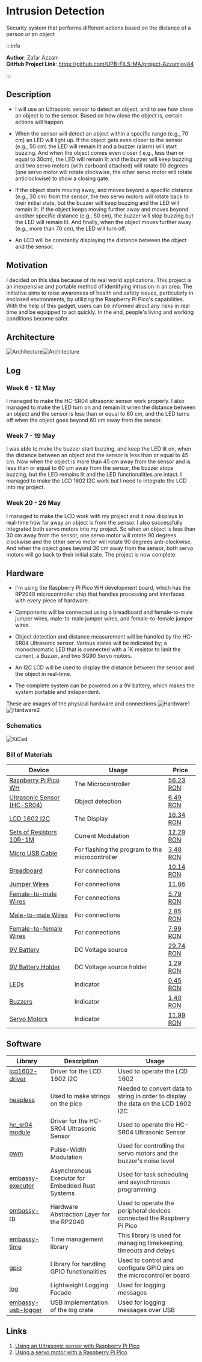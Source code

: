 # Intrusion Detection

Security system that performs different actions based on the distance of a person or an object

:::info

**Author**: Zafar Azzam \
**GitHub Project Link**: https://github.com/UPB-FILS-MA/project-Azzamjoy44

:::

## Description

  - I will use an Ultrasonic sensor to detect an object, and to see how close an object is to the sensor. Based on how close the object is, certain actions will happen.

  - When the sensor will detect an object within a specific range (e.g., 70 cm) an LED will light up. If the object gets even closer to the sensor (e.g., 50 cm) the LED will remain lit and a buzzer (alarm) will start buzzing. And when the object comes even closer ( e.g., less than or equal to 30cm), the LED will remain lit and the buzzer will keep buzzing and two servo motors (with carboard attached) will rotate 90 degrees (one servo motor will rotate clockwise, the other servo motor will rotate anticlockwise) to show a closing gate.

  - If the object starts moving away, and moves beyond a specific distance (e.g., 30 cm) from the sensor, the two servo motors will rotate back to their initial state, but the buzzer will keep buzzing and the LED will remain lit. If the object keeps moving further away and moves beyond another specific distance (e.g., 50 cm), the buzzer will stop buzzing but the LED will remain lit. And finally, when the object moves further away (e.g., more than 70 cm), the LED will turn off.

  - An LCD will be constantly displaying the distance between the object and the sensor.

## Motivation

I decided on this idea because of its real world applications. This project is an inexpensive and portable method of identifying intrusion in an area. The initiative aims to raise awareness of health and safety issues, particularly in enclosed environments, by utilizing the Raspberry Pi Pico's capabilities. With the help of this gadget, users can be informed about any risks in real time and be equipped to act quickly. In the end, people's living and working conditions become safer.

## Architecture 

![Architecture](project_architecture_light_mode.svg#gh-light-mode-only)![Architecture](project_architecture_dark_mode.svg#gh-dark-mode-only)

## Log

<!-- write every week your progress here -->

### Week 6 - 12 May
I managed to make the HC-SR04 ultrasonic sensor work properly. I also managed to make the LED turn on and remain lit when the distance between an object and the sensor is less than or equal to 60 cm, and the LED turns off when the object goes beyond 60 cm away from the sensor.

### Week 7 - 19 May
I was able to make the buzzer start buzzing, and keep the LED lit on, when the distance between an object and the sensor is less than or equal to 45 cm. Now when the object is more than 45 cm away from the sensor and is less than or equal to 60 cm away from the sensor, the buzzer stops buzzing, but the LED remains lit and the LED functionalities are intact. I managed to make the LCD 1602 I2C work but I need to integrate the LCD into my project.

### Week 20 - 26 May
I managed to make the LCD work with my project and it now displays in real-time how far away an object is from the sensor. I also successfully integrated both servo motors into my project. So when an object is less than 30 cm away from the sensor, one servo motor will rotate 90 degrees clockwise and the other servo motor will rotate 90 degrees anti-clockwise. And when the object goes beyond 30 cm away from the sensor, both servo motors will go back to their initial state. The project is now complete. 

## Hardware

  - I'm using the Raspberry Pi Pico WH development board, which has the RP2040 microcontroller chip that handles processing and interfaces with every piece of hardware.

  - Components will be connected using a breadboard and female-to-male jumper wires, male-to-male jumper wires, and female-to-female jumper wires.

  - Object detection and distance measurement will be handled by the HC-SR04 Ultrasonic sensor. Various states will be indicated by; a monochromatic LED that is connected with a 1K resistor to limit the current, a Buzzer, and two SG90 Servo motors.

  - An I2C LCD will be used to display the distance between the sensor and the object in real-time.

  - The complete system can be powered on a 9V battery, which makes the system portable and independent.

These are images of the physical hardware and connections
![Hardware1](Project_Hardware_Image_1.jpg)
![Hardware2](Project_Hardware_Image_2.jpg)

### Schematics

![KiCad](KiCad_Project_Schematic_Image.png)

### Bill of Materials

<!-- Fill out this table with all the hardware components that you might need.

The format is 
```
| [Device](link://to/device) | This is used ... | [price](link://to/store) |

```

-->

| Device | Usage | Price |
|--------|--------|-------|
| [Raspberry Pi Pico WH](https://www.raspberrypi.com/documentation/microcontrollers/raspberry-pi-pico.html) | The Microcontroller | [56.23 RON](https://ardushop.ro/ro/home/2819-raspberry-pi-pico-wh.html?search_query=Raspberry+Pi+Pico+WH%2C+Wireless+Headers&results=1027) |
| [Ultrasonic Sensor (HC-SR04)](https://docs.google.com/document/d/1Y-yZnNhMYy7rwhAgyL_pfa39RsB-x2qR4vP8saG73rE/edit) | Object detection | [6.49 RON](https://www.optimusdigital.ro/ro/senzori-senzori-ultrasonici/9-senzor-ultrasonic-hc-sr04-.html?search_query=ultrasonic+sensor&results=8) |
| [LCD 1602 I2C](https://www.optimusdigital.ro/ro/optoelectronice-lcd-uri/2894-lcd-cu-interfata-i2c-si-backlight-albastru.html?search_query=0104110000003584&results=1) | The Display | [16.34 RON](https://www.optimusdigital.ro/ro/optoelectronice-lcd-uri/2894-lcd-cu-interfata-i2c-si-backlight-albastru.html?search_query=0104110000003584&results=1) |
| [Sets of Resistors 10R-1M](https://ardushop.ro/ro/electronica/212-set-rezistente-14w-600buc30-valori-10r-1m.html?search_query=SET+rezistori+1%2F4W+600buc%2F30+valori+10R-1M%09&results=893) | Current Modulation | [12.29 RON](https://ardushop.ro/ro/electronica/212-set-rezistente-14w-600buc30-valori-10r-1m.html?search_query=SET+rezistori+1%2F4W+600buc%2F30+valori+10R-1M%09&results=893) |
| [Micro USB Cable](https://www.optimusdigital.ro/ro/cabluri-cabluri-usb/498-cablu-micro-usb-1-m-alb.html?search_query=Cablu+Micro+USB+1+m+alb&results=32) | For flashing the program to the microcontroller | [3.48 RON](https://www.optimusdigital.ro/ro/cabluri-cabluri-usb/498-cablu-micro-usb-1-m-alb.html?search_query=Cablu+Micro+USB+1+m+alb&results=32) |
| [Breadboard](https://ardushop.ro/ro/electronica/33-breadboard-830.html?search_query=Breadboard+830+puncte+MB-102%09&results=584) | For connections | [10.14 RON](https://ardushop.ro/ro/electronica/33-breadboard-830.html?search_query=Breadboard+830+puncte+MB-102%09&results=584) |
| [Jumper Wires](https://ardushop.ro/ro/electronica/28-65-x-jumper-wires.html?search_query=65+x+fire+jumper%09&results=355) | For connections | [11.86](https://ardushop.ro/ro/electronica/28-65-x-jumper-wires.html?search_query=65+x+fire+jumper%09&results=355) |
| [Female-to-male Wires](https://www.optimusdigital.ro/ro/fire-fire-mufate/879-set-fire-mama-tata-10p-30-cm.html?search_query=Fire+Colorate+Mama-Tata+%2810p%2C+30+cm%29%09&results=6) | For connections | [5.79 RON](https://www.optimusdigital.ro/ro/fire-fire-mufate/879-set-fire-mama-tata-10p-30-cm.html?search_query=Fire+Colorate+Mama-Tata+%2810p%2C+30+cm%29%09&results=6) |
| [Male-to-male Wires](https://www.optimusdigital.ro/ro/fire-fire-mufate/885-set-fire-tata-tata-10p-10-cm.html?search_query=Tata-Tata&results=722) | For connections | [2.85 RON](https://www.optimusdigital.ro/ro/fire-fire-mufate/885-set-fire-tata-tata-10p-10-cm.html?search_query=Tata-Tata&results=722) |
| [Female-to-female Wires](https://www.optimusdigital.ro/ro/fire-fire-mufate/90-fire-colorate-mama-mama-40p.html?search_query=male-male+wires&results=1) | For connections | [7.99 RON](https://www.optimusdigital.ro/ro/fire-fire-mufate/90-fire-colorate-mama-mama-40p.html?search_query=male-male+wires&results=1) |
| [9V Battery](https://www.bricodepot.ro/electrice/lanterne-si-baterii/acumulator-reincarcabil-hr-9-v.html) | DC Voltage source | [29.74 RON](https://www.bricodepot.ro/electrice/lanterne-si-baterii/acumulator-reincarcabil-hr-9-v.html) |
| [9V Battery Holder](https://www.optimusdigital.ro/ro/suporturi-de-baterii/20-conector-pentru-baterie-de-9-v.html?search_query=battery&results=24) | DC Voltage source holder | [1.29 RON](https://www.optimusdigital.ro/ro/suporturi-de-baterii/20-conector-pentru-baterie-de-9-v.html?search_query=battery&results=24) |
| [LEDs](https://ardushop.ro/ro/electronica/299-led-5mm.html?search_query=LED+5mm+-+Culoare+%3A+Ro%C8%99u%09&results=744) | Indicator | [0.45 RON](https://ardushop.ro/ro/electronica/299-led-5mm.html?search_query=LED+5mm+-+Culoare+%3A+Ro%C8%99u%09&results=744) |
| [Buzzers](https://www.optimusdigital.ro/ro/audio-buzzere/634-buzzer-pasiv-de-5-v.html?search_query=buzzer&results=60) | Indicator | [1.40 RON](https://www.optimusdigital.ro/ro/audio-buzzere/634-buzzer-pasiv-de-5-v.html?search_query=buzzer&results=60) |
| [Servo Motors](https://www.optimusdigital.ro/ro/motoare-servomotoare/2261-micro-servo-motor-sg90-180.html?search_query=sg90&results=11) | Indicator | [11.99 RON](https://www.optimusdigital.ro/ro/motoare-servomotoare/2261-micro-servo-motor-sg90-180.html?search_query=sg90&results=11) |



## Software

| Library | Description | Usage |
|---------|-------------|-------|
| [lcd1602-driver](https://github.com/eZioPan/lcd1602-driver) | Driver for the LCD 1602 I2C| Used to operate the LCD 1602|
| [heapless](https://docs.rs/heapless/latest/heapless/) | Used to make strings on the pico | Needed to convert data to string in order to display the data on the LCD 1602 I2C|
| [hc_sr04 module](https://github.com/Benehiko/pico-ultrasonic-rs) | Driver for the HC-SR04 Ultrasonic Sensor | Used to operate the HC-SR04 Ultrasonic Sensor |
| [pwm](https://docs.embassy.dev/embassy-nrf/git/nrf52840/pwm/index.html) | Pulse-Width Modulation | Used for controlling the servo motors and the buzzer's noise level|
| [embassy-executor](https://docs.embassy.dev/embassy-executor/git/std/index.html) | Asynchronous Executor for Embedded Rust Systems | Used for task scheduling and asynchronous programming |
| [embassy-rp](https://docs.embassy.dev/embassy-rp/git/rp2040/index.html) | Hardware Abstraction Layer for the RP2040 | Used to operate the peripheral devices connected the Raspberry Pi Pico |
| [embassy-time](https://docs.rs/embassy-time/0.3.0/embassy_time/) | Time management library | This library is used for managing timekeeping, timeouts and delays |
| [gpio](https://docs.embassy.dev/embassy-stm32/git/stm32c011d6/gpio/index.html) | Library for handling GPIO functionalities | Used to control and configure GPIO pins on the microcontroller board |
| [log](https://docs.rs/log/latest/log/) | Lightweight Logging Facade | Used for logging messages |
| [embassy-usb-logger](https://docs.embassy.dev/embassy-usb-logger/git/default/index.html) | USB implementation of the log crate | Used for logging messages over USB |



## Links

<!-- Add a few links that inspired you and that you think you will use for your project -->

1. [Using an Ultrasonic sensor with Raspberry Pi Pico](https://how2electronics.com/hc-sr04-ultrasonic-distance-sensor-with-raspberry-pi-pico/)
2. [Using a servo motor with a Raspberry Pi Pico](https://how2electronics.com/how-to-control-servo-motor-with-raspberry-pi-pico/)
